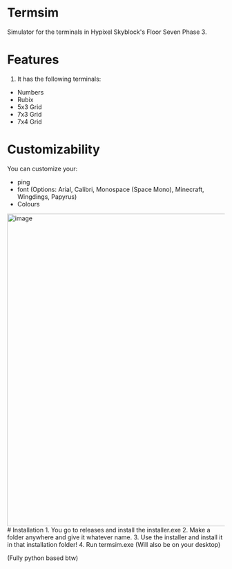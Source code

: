 # Termsim
Simulator for the terminals in Hypixel Skyblock's Floor Seven Phase 3.
# Features
1. It has the following terminals:
- Numbers
- Rubix
- 5x3 Grid
- 7x3 Grid
- 7x4 Grid
# Customizability
You can customize your:
- ping
- font (Options: Arial, Calibri, Monospace (Space Mono), Minecraft, Wingdings, Papyrus)
- Colours
<img width="896" height="724" alt="image" src="https://github.com/user-attachments/assets/d6f1af74-59b0-498e-848b-7062da4884a3" />
# Installation
1. You go to releases and install the installer.exe
2. Make a folder anywhere and give it whatever name.
3. Use the installer and install it in that installation folder!
4. Run termsim.exe (Will also be on your desktop)

(Fully python based btw)

